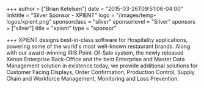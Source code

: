 +++
author = ["Brian Ketelsen"]
date = "2015-03-26T09:51:06-04:00"
linktitle = "Silver Sponsor - XPIENT"
logo = "/images/temp-logos/xpient.png"
sponsorclass = "silver"
sponsorlevel = "Silver"
sponsors = ["silver"]
title = "xpient"
type = "sponsor"

+++
XPIENT designs best-in-class software for Hospitality applications, powering some of the world's most well-known restaurant brands. Along with our award-winning IRIS Point-Of-Sale system, the newly released Xenon Enterprise Back-Office and the best Enterprise and Master Data Management solution in existence today, we provide additional solutions for Customer Facing Displays, Order Confirmation, Production Control, Supply Chain and Workforce Management, Monitoring and Loss Prevention.
